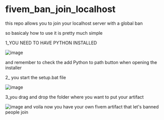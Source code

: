# fivem_ban_join_localhost
this repo allows you to join your localhost server with a global ban

so basicaly how to use it is pretty much simple

1_YOU NEED TO HAVE PYTHON INSTALLED

![image](https://user-images.githubusercontent.com/98481603/233564004-ea930613-53b1-4c34-9b46-b740aebbefd1.png)

and remember to check the add Python to path button when opening the installer


2_ you start the setup.bat file

![image](https://cdn.discordapp.com/attachments/759852239371370568/1098865763525345330/image.png)


3_you drag and drop the folder where you want to put your artifact

![image](https://cdn.discordapp.com/attachments/759852239371370568/1098865647934513173/image.png)
and voila now you have your own fivem artifact that let's banned people join
